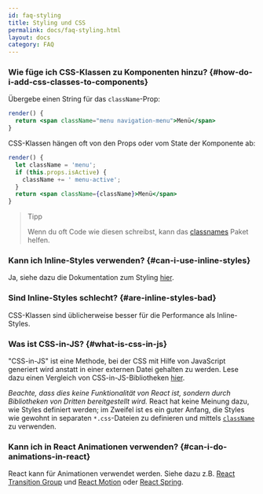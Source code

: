 ```yaml
---
id: faq-styling
title: Styling und CSS
permalink: docs/faq-styling.html
layout: docs
category: FAQ
---
```


### Wie füge ich CSS-Klassen zu Komponenten hinzu? {#how-do-i-add-css-classes-to-components}

Übergebe einen String für das `className`-Prop:

```jsx
render() {
  return <span className="menu navigation-menu">Menü</span>
}
```

CSS-Klassen hängen oft von den Props oder vom State der Komponente ab:

```jsx
render() {
  let className = 'menu';
  if (this.props.isActive) {
    className += ' menu-active';
  }
  return <span className={className}>Menü</span>
}
```

>Tipp
>
>Wenn du oft Code wie diesen schreibst, kann das [classnames](https://www.npmjs.com/package/classnames#usage-with-reactjs) Paket helfen.

### Kann ich Inline-Styles verwenden? {#can-i-use-inline-styles}

Ja, siehe dazu die Dokumentation zum Styling [hier](/docs/dom-elements.html#style).

### Sind Inline-Styles schlecht? {#are-inline-styles-bad}

CSS-Klassen sind üblicherweise besser für die Performance als Inline-Styles.

### Was ist CSS-in-JS? {#what-is-css-in-js}

"CSS-in-JS" ist eine Methode, bei der CSS mit Hilfe von JavaScript generiert wird anstatt in einer externen Datei gehalten zu werden. Lese dazu einen Vergleich von CSS-in-JS-Bibliotheken [hier](https://github.com/MicheleBertoli/css-in-js).

_Beachte, dass dies keine Funktionalität von React ist, sondern durch Bibliotheken von Dritten bereitgestellt wird._ React hat keine Meinung dazu, wie Styles definiert werden; im Zweifel ist es ein guter Anfang, die Styles wie gewohnt in separaten `*.css`-Dateien zu definieren und mittels [`className`](/docs/dom-elements.html#classname) zu verwenden.

### Kann ich in React Animationen verwenden? {#can-i-do-animations-in-react}

React kann für Animationen verwendet werden. Siehe dazu z.B. [React Transition Group](https://reactcommunity.org/react-transition-group/) und [React Motion](https://github.com/chenglou/react-motion) oder [React Spring](https://github.com/react-spring/react-spring).
